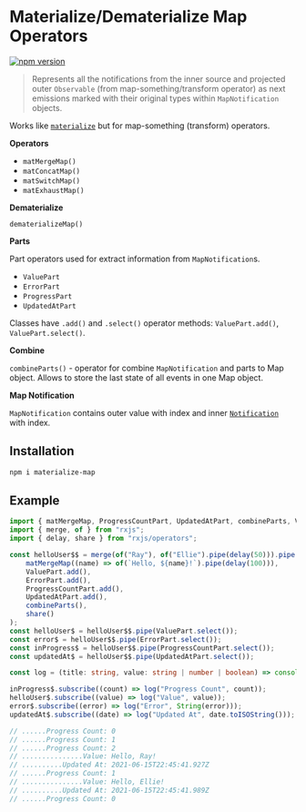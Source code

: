 # Materialize/Dematerialize Map Operators

[![npm version](https://badge.fury.io/js/materialize-map.svg)](https://badge.fury.io/js/materialize-map)

> Represents all the notifications from the inner source and projected outer `Observable` (from map-something/transform operator) as next emissions marked with their original types within `MapNotification` objects.

Works like [`materialize`](https://rxjs.dev/api/operators/materialize) but for map-something (transform) operators.

**Operators**

-   `matMergeMap()`
-   `matConcatMap()`
-   `matSwitchMap()`
-   `matExhaustMap()`

<!--
TODO:
-   `matMergeScan()`
-->

**Dematerialize**

`dematerializeMap()`

**Parts**

Part operators used for extract information from `MapNotification`s.

-   `ValuePart`
-   `ErrorPart`
-   `ProgressPart`
-   `UpdatedAtPart`

Classes have `.add()` and `.select()` operator methods: `ValuePart.add()`, `ValuePart.select()`.

**Combine**

`combineParts()` - operator for combine `MapNotification` and parts to Map object. Allows to store the last state of all events in one Map object.

**Map Notification**

`MapNotification` contains outer value with index and inner [`Notification`](https://rxjs.dev/api/index/class/Notification) with index.

## Installation

```sh
npm i materialize-map
```

## Example

```ts
import { matMergeMap, ProgressCountPart, UpdatedAtPart, combineParts, ValuePart, ErrorPart } from "materialize-map";
import { merge, of } from "rxjs";
import { delay, share } from "rxjs/operators";

const helloUser$$ = merge(of("Ray"), of("Ellie").pipe(delay(50))).pipe(
    matMergeMap((name) => of(`Hello, ${name}!`).pipe(delay(100))),
    ValuePart.add(),
    ErrorPart.add(),
    ProgressCountPart.add(),
    UpdatedAtPart.add(),
    combineParts(),
    share()
);
const helloUser$ = helloUser$$.pipe(ValuePart.select());
const error$ = helloUser$$.pipe(ErrorPart.select());
const inProgress$ = helloUser$$.pipe(ProgressCountPart.select());
const updatedAt$ = helloUser$$.pipe(UpdatedAtPart.select());

const log = (title: string, value: string | number | boolean) => console.log(title.padStart(20, ".") + ": " + value);

inProgress$.subscribe((count) => log("Progress Count", count));
helloUser$.subscribe((value) => log("Value", value));
error$.subscribe((error) => log("Error", String(error)));
updatedAt$.subscribe((date) => log("Updated At", date.toISOString()));

// ......Progress Count: 0
// ......Progress Count: 1
// ......Progress Count: 2
// ...............Value: Hello, Ray!
// ..........Updated At: 2021-06-15T22:45:41.927Z
// ......Progress Count: 1
// ...............Value: Hello, Ellie!
// ..........Updated At: 2021-06-15T22:45:41.989Z
// ......Progress Count: 0
```
